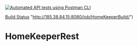 [![Automated API tests using Postman CLI](https://github.com/vyacheslavchernov/HomeKeeperRest/actions/workflows/postman-pull-request.yml/badge.svg?branch=master)](https://github.com/vyacheslavchernov/HomeKeeperRest/actions/workflows/postman-pull-request.yml)

[Build Status](http://185.38.84.15:8080/job/HomeKeeperBuild/badge/icon) "http://185.38.84.15:8080/job/HomeKeeperBuild/")

# HomeKeeperRest
